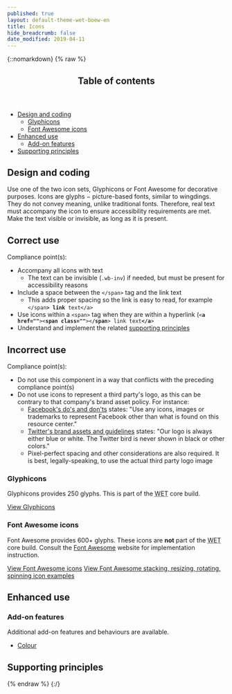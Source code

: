 ```yaml
---
published: true
layout: default-theme-wet-boew-en
title: Icons
hide_breadcrumb: false
date_modified: 2019-04-11
---
```

{::nomarkdown}
{% raw %}
  <span class="wb-prettify all-pre"></span>
  <div class="row">
    <nav role="navigation" class="col-md-8">
      <div class="panel panel-default">
        <header class="panel-heading">
          <h2 class="panel-title">Table of contents</h2>
        </header>
        <div class="panel-body">
          <ul>
            <li><a href="#des">Design and coding</a>
              <ul>
                <li><a href="#gly">Glyphicons</a></li>
                <li><a href="#fon">Font Awesome icons</a></li>
              </ul>
            </li>
            <li><a href="#enh">Enhanced use</a>
              <ul>
                <li><a href="#add">Add-on features</a> </li>
              </ul>
            </li>
            <li><a href="#sup">Supporting principles</a></li>
          </ul>
        </div>
      </div>
    </nav>
  </div>
  <h2 id="des"><span class="fa-stack"><span class="fa fa-circle fa-stack-2x"></span><span class="fa fa-paint-brush fa-stack-1x fa-inverse"></span></span>Design and coding</h2>
  <p>Use  one of the two icon sets, Glyphicons or Font Awesome for decorative purposes. Icons  are glyphs − picture-based fonts, similar to wingdings. They do not convey  meaning, unlike  traditional fonts. Therefore, real text must accompany the  icon to ensure accessibility requirements are met. Make the text visible or invisible,  as long as it is present.</p>
  <div class="row wb-eqht mrgn-tp-md">
    <section class="col-md-5">
      <h2 class="mrgn-tp-0 text-success h4"><span class="glyphicon glyphicon-ok-circle"></span> Correct use</h2>
      <p>Compliance point(s):</p>
      <ul>
        <li>Accompany all icons with text
          <ul>
            <li>The text can be invisible (<code>.wb-inv</code>) if needed, but must be present for accessibility reasons</li>
          </ul>
        </li>
        <li>Include a space between the <code>&lt;/span&gt;</code> tag and the link text
          <ul>
            <li>This adds proper spacing so the link is easy to read, for example <code>&lt;/span<strong>&gt; link</strong> text&lt;/a&gt;</code></li>
          </ul>
        </li>
        <li>Use icons within a <code>&lt;span&gt;</code> tag when they are within a hyperlink (<code>&lt;<strong>a href=""</strong>&gt;&lt;<strong>span class=""</strong>&gt;&lt;<strong>/span</strong>&gt; link text<strong>&lt;/a</strong>&gt;</code></li>
        <li>Understand and implement the related <a href="#supporting">supporting principles</a></li>
      </ul>
    </section>
    <section class="col-md-7 brdr-lft">
      <h2 class="mrgn-tp-0 text-danger h4"><span class="glyphicon glyphicon-remove-circle"></span> Incorrect use</h2>
      <p>Compliance point(s):</p>
      <ul>
        <li>Do not use this component in a way that conflicts with the preceding compliance <span class="nowrap">point(s)</span></li>
        <li>Do not use icons to represent a third party's logo, as this can be contrary   to that company's brand asset policy.   For instance:
          <ul>
            <li><a  href="https://www.facebookbrand.com/dos-donts">Facebook's do's and don'ts</a> states: "Use any icons, images or trademarks to represent Facebook other than what is found on this resource center."</li>
            <li><a  href="https://about.twitter.com/press/brand-assets">Twitter's brand assets and guidelines</a> states: "Our logo is always either blue or white. The Twitter   bird is never shown in black or other colors.&quot;</li>
            <li>Pixel-perfect spacing and other considerations are also required. It is best, legally-speaking, to use  the actual third party logo image</li>
          </ul>
        </li>
      </ul>
    </section>
  </div>
  <h3 id="gly">Glyphicons</h3>
  <p>Glyphicons provides 250 glyphs. This is part of the <abbr title="Web Experience Toolkit">WET</abbr> core build. </p>
  <p><a href="https://bootstrapdocs.com/v3.3.1/docs/components/#glyphicons"  class="btn btn-primary" >View Glyphicons</a></p>
  <h3 id="fon">Font Awesome icons</h3>
  <p>Font Awesome provides 600+ glyphs. These icons are <strong>not</strong> part of the <abbr title="Web Experience Toolkit">WET</abbr> core build. Consult the <a href="https://fontawesome.com/start">Font Awesome</a> website for implementation instruction.</p>
  <p><a href="https://fortawesome.github.io/Font-Awesome/icons/" class="btn btn-primary"  >View Font Awesome icons</a> <a href="https://fortawesome.github.io/Font-Awesome/examples/"  class="btn btn-primary">View Font Awesome stacking, resizing, rotating, spinning icon examples</a></p>
  <h2 id="enh">Enhanced use</h2>
  <h3 id="add"><span class="fa-stack"><span class="fa fa-circle fa-stack-2x"></span><span class="fa fa-stack-1x fa-plus fa-inverse"></span></span> Add-on features</h3>
  <p>Additional add-on features and behaviours are available.</p>
  <ul class="list-inline lst-spcd">
    <li><a class="btn btn-default" href="colour-en.html">Colour</a></li>
  </ul>
  <h2 id="sup"><span class="fa-stack"> <span class="fa fa-circle fa-stack-2x"></span> <span class="fa fa-bookmark fa-stack-1x fa-inverse"></span> </span> Supporting principles</h2>
  <div data-ajax-replace="../writing/strctr-en.html #image-info"></div>
{% endraw %}
{:/}
